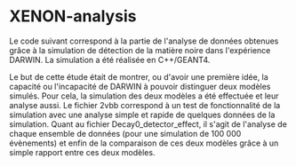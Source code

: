 # XENON-analysis

Le code suivant correspond à la partie de l'analyse de données obtenues grâce à la simulation de détection de la matière noire dans l'expérience DARWIN. La simulation a été réalisée en C++/GEANT4.

Le but de cette étude était de montrer, ou d'avoir une première idée, la capacité ou l'incapacité de DARWIN à pouvoir distinguer deux modèles simulés. Pour cela, la simulation des deux modèles a été effectuée et leur analyse aussi. Le fichier 2vbb correspond à un test de fonctionnalité de la simulation avec une analyse simple et rapide de quelques données de la simulation. Quant au fichier Decay0_detector_effect, il s'agit de l'analyse de chaque ensemble de données (pour une simulation de 100 000 évènements) et enfin de la comparaison de ces deux modèles grâce à un simple rapport entre ces deux modèles.
